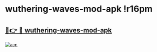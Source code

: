 # wuthering-waves-mod-apk !r16pm

# <h2><a href="https://xm0dt2.esa.edu.pl?title=wuthering-waves-mod-apk&ref=r16pm">🔗👉 🔴 wuthering-waves-mod-apk</a></h2>

[![acn](https://github.com/user-attachments/assets/0f9c940e-d8b0-45ae-aac7-cd30a18b3e1c)](https://xm0dt2.esa.edu.pl?title=wuthering-waves-mod-apk&ref=r16pm)

